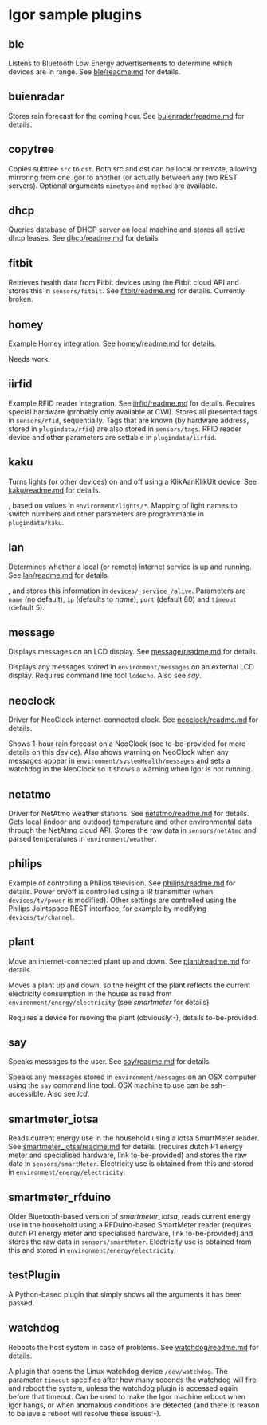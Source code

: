 # Igor sample plugins

## ble

Listens to Bluetooth Low Energy advertisements to determine which devices are in range. See [ble/readme.md](ble/readme.md) for details.

## buienradar

Stores rain forecast for the coming hour. See [buienradar/readme.md](buienradar/readme.md) for details.

## copytree

Copies subtree ```src``` to ```dst```. Both src and dst can be local or remote, allowing mirroring from one Igor to another (or actually between any two REST servers). Optional arguments ```mimetype``` and ```method``` are available.

## dhcp

Queries database of DHCP server on local machine and stores all active dhcp leases. See [dhcp/readme.md](dhcp/readme.md) for details.

## fitbit

Retrieves health data from Fitbit devices using the Fitbit cloud API and stores this in ```sensors/fitbit```. See [fitbit/readme.md](fitbit/readme.md) for details.
Currently broken.

## homey

Example Homey integration. See [homey/readme.md](homey/readme.md) for details.

Needs work.

## iirfid

Example RFID reader integration. See [iirfid/readme.md](iirfid/readme.md) for details.
Requires special hardware (probably only available at CWI). Stores all presented tags in ```sensors/rfid```, sequentially. Tags that are known (by hardware address, stored in ```plugindata/rfid```) are also stored in ```sensors/tags```. RFID reader device and other parameters are settable in ```plugindata/iirfid```.

## kaku

Turns lights (or other devices) on and off using a KlikAanKlikUit device. See [kaku/readme.md](kaku/readme.md) for details.

, based on values in ```environment/lights/*```. Mapping of light names to switch numbers and other parameters are programmable in ```plugindata/kaku```.

## lan

Determines whether a local (or remote) internet service is up and running.
See [lan/readme.md](lan/readme.md) for details.

, and stores this information in ```devices/_service_/alive```. Parameters are ```name``` (no default), ```ip``` (defaults to _name_), ```port``` (default 80) and ```timeout``` (default 5).

## message

Displays messages on an LCD display. See [message/readme.md](message/readme.md) for details.

Displays any messages stored in ```environment/messages``` on an external LCD display. Requires command line tool ```lcdecho```. Also see _say_.

## neoclock

Driver for NeoClock internet-connected clock. See [neoclock/readme.md](neoclock/readme.md) for details.

Shows 1-hour rain forecast on a NeoClock (see to-be-provided for more details on this device). Also shows warning on NeoClock when any messages appear in ```environment/systemHealth/messages``` and sets a watchdog in the NeoClock so it shows a warning when Igor is not running.

## netatmo

Driver for NetAtmo weather stations. See [netatmo/readme.md](netatmo/readme.md) for details.
Gets local (indoor and outdoor) temperature and other environmental data through the NetAtmo cloud API. Stores the raw data in ```sensors/netAtmo``` and parsed temperatures in ```environment/weather```.

## philips

Example of controlling a Philips television. See [philips/readme.md](philips/readme.md) for details.
 Power on/off is controlled using a IR transmitter (when ```devices/tv/power``` is modified). Other settings are controlled using the Philips Jointspace REST interface, for example by modifying ```devices/tv/channel```.

## plant

Move an internet-connected plant up and down. See [plant/readme.md](plant/readme.md) for details.

Moves a plant up and down, so the height of the plant reflects the current electricity consumption in the house as read from ```environment/energy/electricity``` (see _smartmeter_ for details).

Requires a device for moving the plant (obviously:-), details to-be-provided.

## say

Speaks messages to the user. See [say/readme.md](say/readme.md) for details.

Speaks any messages stored in ```environment/messages``` on an OSX computer using the ```say``` command line tool. OSX machine to use can be ssh-accessible. Also see _lcd_.

## smartmeter_iotsa

Reads current energy use in the household using a iotsa SmartMeter reader. See [smartmeter_iotsa/readme.md](smartmeter_iots/readme.md) for details.
(requires dutch P1 energy meter and specialised hardware, link to-be-provided) and stores the raw data in ```sensors/smartMeter```. Electricity use is obtained from this and stored in ```environment/energy/electricity```.


## smartmeter_rfduino

Older Bluetooth-based version of _smartmeter_iotsa_, reads current energy use in the household using a RFDuino-based SmartMeter reader (requires dutch P1 energy meter and specialised hardware, link to-be-provided) and stores the raw data in ```sensors/smartMeter```. Electricity use is obtained from this and stored in ```environment/energy/electricity```.

## testPlugin

A Python-based plugin that simply shows all the arguments it has been passed.

## watchdog

Reboots the host system in case of problems. See [watchdog/readme.md](watchdog/readme.md) for details.

A plugin that opens the Linux watchdog device ```/dev/watchdog```. The parameter ```timeout``` specifies after how many seconds the watchdog will fire and reboot the system, unless the watchdog plugin is accessed again before that timeout. Can be used to make the Igor machine reboot when Igor hangs, or when anomalous conditions are detected (and there is reason to believe a reboot will resolve these issues:-).

